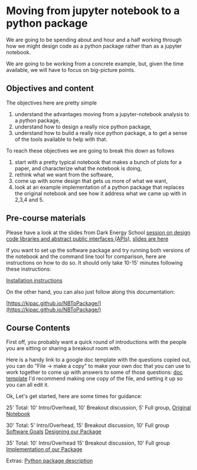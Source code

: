# Moving from jupyter notebook to a python package

We are going to be spending about and hour and a half working through how we might design code 
as a python package rather than as a jupyter notebook.

We are going to be working from a concrete example, but, given the time available, we will have to 
focus on big-picture points.

## Objectives and content

The objectives here are pretty simple
 
  1. understand the advantages moving from a jupyter-notebook analysis to a python package,
  2. understand how to design a really nice python package,
  3. understand how to build a really nice python package, a to get a sense of the tools available to help with that.

To reach these objectives we are going to break this down as follows

  1. start with a pretty typical notebook that makes a bunch of plots for a paper, and characterize what the notebook is doing,
  2. rethink what we want from the software, 
  3. come up with some design that gets us more of what we want,
  4. look at an example implementation of a python package that replaces the original notebook and see how it address what we came up with in 2,3,4 and 5.

## Pre-course materials

Please have a look at the slides from Dark Energy School [session on design code libraries and abstract public interfaces (APIs)](https://lsstdesc.org/pages/DESchool.html#JarvisZuntz), [slides are here](https://lsstdesc.org/assets/pdf/docs/ParisDESchoolAPIDesign.pdf)

If you want to set up the software package and try running both versions
of the notebook and the command line tool for comparison, here are
instructions on how to do so.   It should only take 10-15' minutes following these instructions:

[Installation instructions](installation.md)

On the other hand, you can also just follow along this documentation:

[https://kipac.github.io/NBToPackage/](https://kipac.github.io/NBToPackage/)

## Course Contents

First off, you probably want a quick round of introductions with the
people you are sitting or sharing a breakout room with.

Here is a handy link to a google doc template with the questions
copied out, you can do "File -> make a copy" to make your own doc that
you can use to work together to come up with answers to some of those
questions:
[doc template](https://docs.google.com/document/d/1mV_T4pvxMIC9lSOCJpREhpsWqbZGWYnC1OsEHrrL3hA/edit?usp=sharing)
I'd recommend making one copy of the file, and setting it up so you can
all edit it.

Ok, Let's get started, here are some times for guidance:

25' Total:  10' Intro/Overhead, 10' Breakout discussion, 5' Full group,
[Original Notebook](01_starting_with_the_original.md)

30' Total:  5' Intro/Overhead, 15' Breakout discussion, 10' Full group
[Software Goals](02_goals_for_our_software.md)
[Designing our Package](03_designing_our_package.md)


35' Total: 10' Intro/Overhead 15' Breakout discussion, 10' Full group
[Implementation of our Package](04_implementation_of_our_package.md)

Extras: [Python package description](package_description.md)



<!--  LocalWords:  jupyter JarvisZuntz 02_goals_for_our_software.md
 -->
<!--  LocalWords:  01_starting_with_the_original.md
 -->
<!--  LocalWords:  03_designing_our_package.md
 -->
<!--  LocalWords:  04_implementation_of_our_package.md
 -->
<!--  LocalWords:  extra_python_tooling.md
 -->
